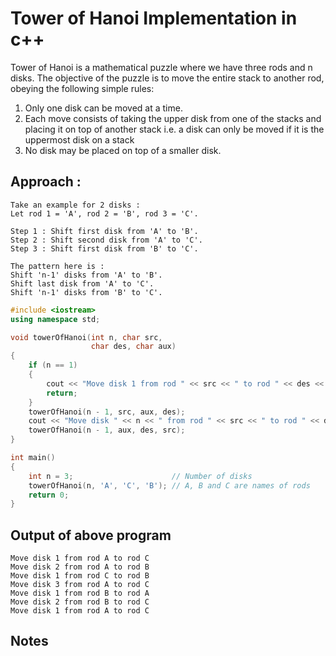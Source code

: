 # Tower of Hanoi Implementation in c++

Tower of Hanoi is a mathematical puzzle where we have three rods and n disks. The objective of the puzzle is to move the entire stack to another rod, obeying the following simple rules:

1. Only one disk can be moved at a time.
2. Each move consists of taking the upper disk from one of the stacks and placing it on top of another stack i.e. a disk can only be moved if it is the uppermost disk on a stack
3. No disk may be placed on top of a smaller disk.

## Approach :

```
Take an example for 2 disks :
Let rod 1 = 'A', rod 2 = 'B', rod 3 = 'C'.

Step 1 : Shift first disk from 'A' to 'B'.
Step 2 : Shift second disk from 'A' to 'C'.
Step 3 : Shift first disk from 'B' to 'C'.

The pattern here is :
Shift 'n-1' disks from 'A' to 'B'.
Shift last disk from 'A' to 'C'.
Shift 'n-1' disks from 'B' to 'C'.
```

```c++
#include <iostream>
using namespace std;

void towerOfHanoi(int n, char src,
                  char des, char aux)
{
    if (n == 1)
    {
        cout << "Move disk 1 from rod " << src << " to rod " << des << endl;
        return;
    }
    towerOfHanoi(n - 1, src, aux, des);
    cout << "Move disk " << n << " from rod " << src << " to rod " << des << endl;
    towerOfHanoi(n - 1, aux, des, src);
}

int main()
{
    int n = 3;                      // Number of disks
    towerOfHanoi(n, 'A', 'C', 'B'); // A, B and C are names of rods
    return 0;
}

```

## Output of above program

```
Move disk 1 from rod A to rod C
Move disk 2 from rod A to rod B
Move disk 1 from rod C to rod B
Move disk 3 from rod A to rod C
Move disk 1 from rod B to rod A
Move disk 2 from rod B to rod C
Move disk 1 from rod A to rod C
```

## Notes

